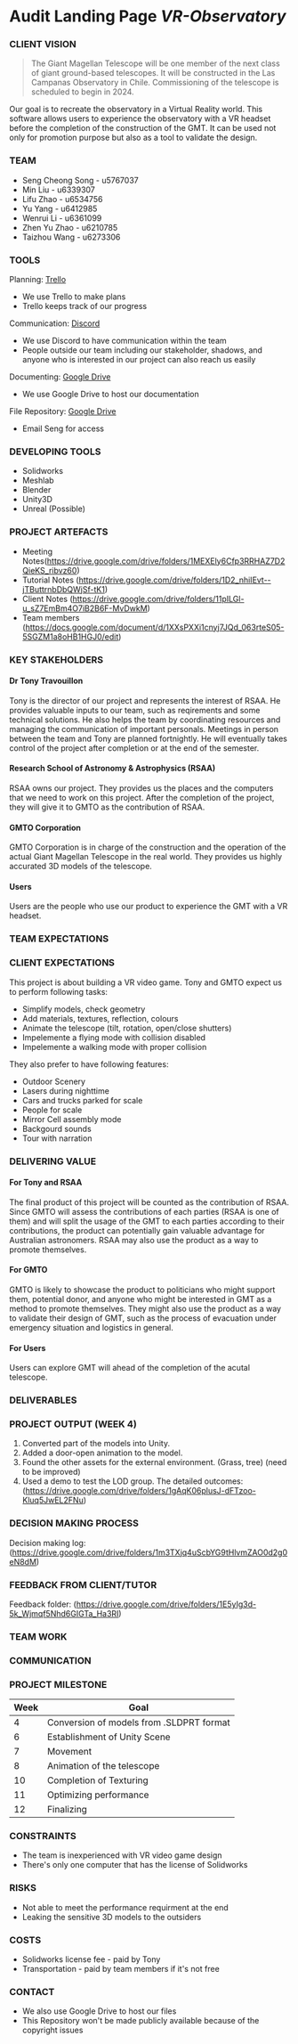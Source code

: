 # Audit Landing Page *VR-Observatory*

### CLIENT VISION
>The Giant Magellan Telescope will be one member of the next class of giant ground-based telescopes. It will be constructed in the Las Campanas Observatory in Chile. Commissioning of the telescope is scheduled to begin in 2024.

Our goal is to recreate the observatory in a Virtual Reality world. This software allows users to experience the observatory with a VR headset before the completion of the construction of the GMT. It can be used not only for promotion purpose but also as a tool to validate the design.

### TEAM
* Seng Cheong Song - u5767037
* Min Liu - u6339307
* Lifu Zhao - u6534756
* Yu Yang - u6412985
* Wenrui Li - u6361099
* Zhen Yu Zhao - u6210785
* Taizhou Wang - u6273306

### TOOLS
Planning: [Trello](https://trello.com/b/b96tWd05/vr-observatory "VR Observatory")
* We use Trello to make plans
* Trello keeps track of our progress

Communication: [Discord](https://discord.gg/VTyjpGq "TechLauncher VR Observatory")
* We use Discord to have communication within the team
* People outside our team including our stakeholder, shadows, and anyone who is interested in our project can also reach us easily

Documenting: [Google Drive](https://drive.google.com/open?id=1i6sF93Loz_3rUczXJP7vv6xwW43V2_dm "TechLauncher VR Observatory")
* We use Google Drive to host our documentation

File Repository: [Google Drive](mailto:u5767037@anu.edu.au "Email Seng for access")
* Email Seng for access


### DEVELOPING TOOLS
* Solidworks
* Meshlab
* Blender
* Unity3D
* Unreal (Possible)

### PROJECT ARTEFACTS
* Meeting Notes(https://drive.google.com/drive/folders/1MEXEly6Cfp3RRHAZ7D2QieKS_ribvz60)
* Tutorial Notes (https://drive.google.com/drive/folders/1D2_nhiIEvt--jTButtrnbDbQWjSf-tK1)
* Client Notes (https://drive.google.com/drive/folders/11pILGl-u_sZ7EmBm4O7iB2B6F-MvDwkM)
* Team members (https://docs.google.com/document/d/1XXsPXXi1cnyj7JQd_063rteS05-5SGZM1a8oHB1HGJ0/edit)

### KEY STAKEHOLDERS
#### Dr Tony Travouillon
Tony is the director of our project and represents the interest of RSAA. He provides valuable inputs to our team, such as reqirements and some technical solutions. He also helps the team by coordinating resources and managing the communication of important personals. Meetings in person between the team and Tony are planned fortnightly. He will eventually takes control of the project after completion or at the end of the semester.

#### Research School of Astronomy & Astrophysics (RSAA)
RSAA owns our project. They provides us the places and the computers that we need to work on this project. After the completion of the project, they will give it to GMTO as the contribution of RSAA.

#### GMTO Corporation
GMTO Corporation is in charge of the construction and the operation of the actual Giant Magellan Telescope in the real world. They provides us highly accurated 3D models of the telescope.

#### Users
Users are the people who use our product to experience the GMT with a VR headset.

### TEAM EXPECTATIONS


### CLIENT EXPECTATIONS
This project is about building a VR video game. Tony and GMTO expect us to perform following tasks:
* Simplify models, check geometry
* Add materials, textures, reflection, colours
* Animate the telescope (tilt, rotation, open/close shutters)
* Impelemente a flying mode with collision disabled
* Impelemente a walking mode with proper collision

They also prefer to have following features:
* Outdoor Scenery
* Lasers during nighttime
* Cars and trucks parked for scale
* People for scale
* Mirror Cell assembly mode
* Backgourd sounds
* Tour with narration

### DELIVERING VALUE
#### For Tony and RSAA
The final product of this project will be counted as the contribution of RSAA. Since GMTO will assess the contributions of each parties (RSAA is one of them) and will split the usage of the GMT to each parties according to their contributions, the product can potentially gain valuable advantage for Australian astronomers. RSAA may also use the product as a way to promote themselves.

#### For GMTO
GMTO is likely to showcase the product to politicians who might support them, potential donor, and anyone who might be interested in GMT as a method to promote themselves. They might also use the product as a way to validate their design of GMT, such as the process of evacuation under emergency situation and logistics in general.

#### For Users
Users can explore GMT will ahead of the completion of the acutal telescope.

### DELIVERABLES

### PROJECT OUTPUT (WEEK 4)
1. Converted part of the models into Unity.
2. Added a door-open animation to the model.
3. Found the other assets for the external environment. (Grass, tree) (need to be improved)
4. Used a demo to test the LOD group.
The detailed outcomes: (https://drive.google.com/drive/folders/1gAqK06plusJ-dFTzoo-Kluq5JwEL2FNu)

### DECISION MAKING PROCESS
Decision making log: (https://drive.google.com/drive/folders/1m3TXjq4uScbYG9tHlvmZAO0d2g0eN8dM)

### FEEDBACK FROM CLIENT/TUTOR
Feedback folder: (https://drive.google.com/drive/folders/1E5yIg3d-5k_Wjmqf5Nhd6GIGTa_Ha3RI)

### TEAM WORK

### COMMUNICATION

### PROJECT MILESTONE
Week | Goal
--- | --- 
4 | Conversion of models from .SLDPRT format
6 | Establishment of Unity Scene
7 | Movement
8 | Animation of the telescope
10 | Completion of Texturing
11 | Optimizing performance
12 | Finalizing

### CONSTRAINTS
* The team is inexperienced with VR video game design
* There's only one computer that has the license of Solidworks

### RISKS
* Not able to meet the performance requirment at the end
* Leaking the sensitive 3D models to the outsiders

### COSTS
* Solidworks license fee - paid by Tony
* Transportation - paid by team members if it's not free

### CONTACT
* We also use Google Drive to host our files
* This Repository won't be made publicly available because of the copyright issues
